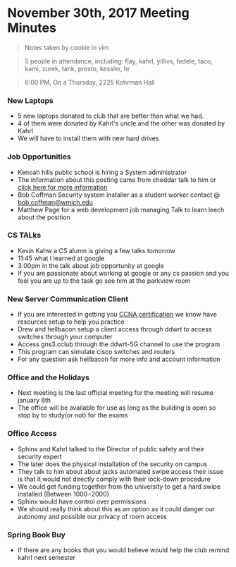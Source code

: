 # November 30th, 2017 Meeting Minutes
> Notes taken by cookie in vim

> 5 people in attendance, including: flay, kahrl, yillivs, fedele, taco, kami, zurek, tank, presto, kessler, hr

> 6:00 PM, On a Thursday, 2225 Kohrman Hall

### New Laptops

- 5 new laptops donated to club that are better than what we had.
- 4 of them were donated by Kahrl's uncle and the other was donated by Kahrl
- We will have to install them with new hard drives

### Job Opportunities

- Kenoah hills public school is hiring a System administrator
- The information about this posting came from cheddar talk to him or [click here for more information](http://www.khps.org/files/4115/1136/3568/District_Systems_Administrator-_Revised.pdf)
- Bob Coffman Security system installer as a student worker contact @ bob.coffman@wmich.edu
- Matthew Page for a web development job managing Talk to learn leech about the position


### CS TALks

- Kevin Kahw a CS alumn is giving a few talks tomorrow
- 11:45 what I learned at google
- 3:00pm in the talk about job opportunity at google
- If you are passionate about working at google or any cs passion and you feel you are up to the task go see him at the parkview room


### New Server Communication Client

- If you are interested in getting you [CCNA certification](http://searchnetworking.techtarget.com/definition/Cisco-Certified-Network-Associate) we know have resources setup to help you practice
- Drew and hellbacon setup a client access through ddwrt to access switches through your computer 
- Access gns3.cclub through the ddwrt-5G channel to use the program
- This program can simulate cisco switches and routers 
- For any question ask hellbacon for more info and account information


### Office and the Holidays

- Next meeting is the last official meeting for the meeting will resume january 8th
- The office will be available for use as long as the building is open so stop by to study(or not) for the exams


### Office Access

- Sphinx and Kahrl talked to the Director of public safety and their security expert
- The later does the physical installation of the security on campus
- They talk to him about about jacks automated swipe access their issue is that it would not directly comply with their lock-down procedure 
- We could get funding together from the university to get a hard swipe installed (Between $1000-$2000)
- Sphinx would have control over permissions
- We should really think about this as an option as it could danger our autonomy and possible our privacy of room access


### Spring Book Buy 

- If there are any books that you would believe would help the club remind kahrl next semester
